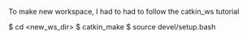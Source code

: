 To make new workspace, I had to had to follow the catkin_ws tutorial

$ cd <new_ws_dir>
$ catkin_make
$ source devel/setup.bash
